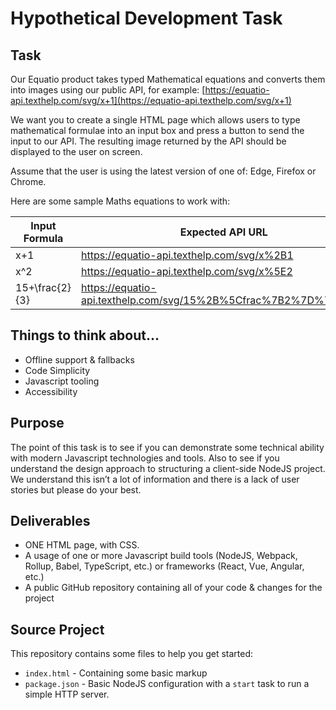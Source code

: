 # Hypothetical Development Task

## Task
Our Equatio product takes typed Mathematical equations and converts them into images using our public API, for example:
[https://equatio-api.texthelp.com/svg/x+1](https://equatio-api.texthelp.com/svg/x+1)

We want you to create a single HTML page which allows users to type mathematical formulae into an input box and press a button to send the input to our API. The resulting image returned by the API should be displayed to the user on screen.

Assume that the user is using the latest version of one of: Edge, Firefox or Chrome.

Here are some sample Maths equations to work with:

| Input Formula  | Expected API URL                                                |
|----------------|-----------------------------------------------------------------|
| x+1            | https://equatio-api.texthelp.com/svg/x%2B1                      |
| x^2            | https://equatio-api.texthelp.com/svg/x%5E2                      |
| 15+\frac{2}{3} | https://equatio-api.texthelp.com/svg/15%2B%5Cfrac%7B2%7D%7B3%7D |

## Things to think about...
- Offline support & fallbacks
- Code Simplicity
- Javascript tooling
- Accessibility

## Purpose
The point of this task is to see if you can demonstrate some technical ability with modern Javascript technologies and tools.  Also to see if you understand the design approach to structuring a client-side NodeJS project.  We understand this isn’t a lot of information and there is a lack of user stories but please do your best.

## Deliverables
- ONE HTML page, with CSS.
- A usage of one or more Javascript build tools (NodeJS, Webpack, Rollup, Babel, TypeScript, etc.) or frameworks (React, Vue, Angular, etc.)
- A public GitHub repository containing all of your code & changes for the project

## Source Project

This repository contains some files to help you get started:

- `index.html` - Containing some basic markup
- `package.json` - Basic NodeJS configuration with a `start` task to run a simple HTTP server.